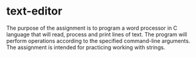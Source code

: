 # text-editor
The purpose of the assignment is to program a word processor in C language that will read, process and print lines of text. The program will perform operations according to the specified command-line arguments. The assignment is intended for practicing working with strings.
